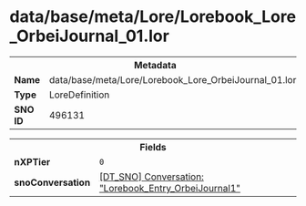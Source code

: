 <h1>data/base/meta/Lore/Lorebook_Lore_OrbeiJournal_01.lor</h1><table><tr><th colspan="100%">Metadata</th></tr><tr><td><b>Name</b></td><td>data/base/meta/Lore/Lorebook_Lore_OrbeiJournal_01.lor</td></tr><tr><td><b>Type</b></td><td>LoreDefinition</td></tr><tr><td><b>SNO ID</b></td><td>496131</td></tr></table>

<table><tr><th colspan="100%">Fields</th></tr><tr><td><b>nXPTier</b></td><td><code>0</code></td></tr><tr><td><b>snoConversation</b></td><td><a href="..\Conversation\Lorebook_Entry_OrbeiJournal1.cnv">[DT_SNO] Conversation: "Lorebook_Entry_OrbeiJournal1"</a></td></tr></table>


